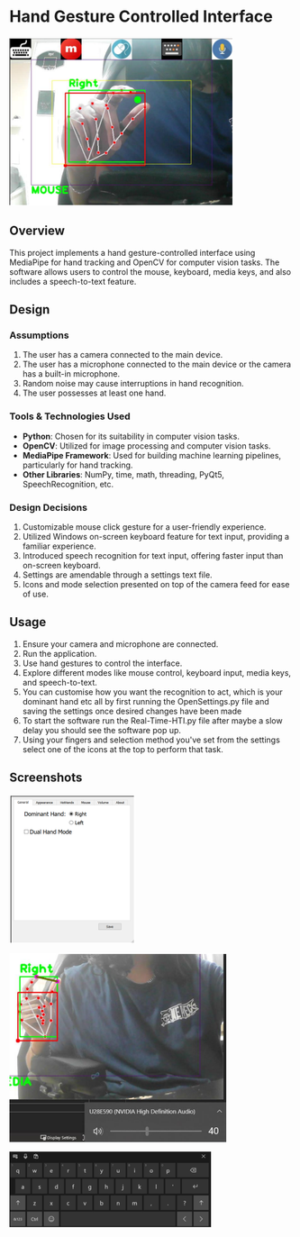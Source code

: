 # Hand Gesture Controlled Interface

![Alt text](/images/mainGUIss.png)

## Overview

This project implements a hand gesture-controlled interface using MediaPipe for hand tracking and OpenCV for computer vision tasks. The software allows users to control the mouse, keyboard, media keys, and also includes a speech-to-text feature.

## Design

### Assumptions
1. The user has a camera connected to the main device.
2. The user has a microphone connected to the main device or the camera has a built-in microphone.
3. Random noise may cause interruptions in hand recognition.
4. The user possesses at least one hand.

### Tools & Technologies Used
- **Python**: Chosen for its suitability in computer vision tasks.
- **OpenCV**: Utilized for image processing and computer vision tasks.
- **MediaPipe Framework**: Used for building machine learning pipelines, particularly for hand tracking.
- **Other Libraries**: NumPy, time, math, threading, PyQt5, SpeechRecognition, etc.

### Design Decisions
1. Customizable mouse click gesture for a user-friendly experience.
2. Utilized Windows on-screen keyboard feature for text input, providing a familiar experience.
3. Introduced speech recognition for text input, offering faster input than on-screen keyboard.
4. Settings are amendable through a settings text file.
5. Icons and mode selection presented on top of the camera feed for ease of use.

## Usage

1. Ensure your camera and microphone are connected.
2. Run the application.
3. Use hand gestures to control the interface.
4. Explore different modes like mouse control, keyboard input, media keys, and speech-to-text.
5. You can customise how you want the recognition to act, which is your dominant hand etc all by first running the OpenSettings.py file and saving the settings once desired changes have been made
6. To start the software run the Real-Time-HTI.py file after maybe a slow delay you should see the software pop up.
7. Using your fingers and selection method you've set from the settings select one of the icons at the top to perform that task.

## Screenshots

![Settings](images/SettingsGUIss.png)

![Volume Control](images/VolumeControlss.png)

![Keyboard](images/Keyboardss.png)
